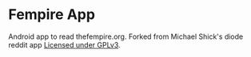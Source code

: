 Fempire App
=============

Android app to read thefempire.org. Forked from Michael Shick's diode reddit app [Licensed under GPLv3][license].

[license]: http://www.gnu.org/licenses/gpl.html
